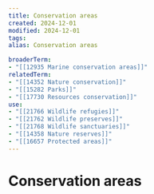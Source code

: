 ```yaml
---
title: Conservation areas
created: 2024-12-01
modified: 2024-12-01
tags: 
alias: Conservation areas

broaderTerm:
- "[[12935 Marine conservation areas]]"
relatedTerm:
- "[[14352 Nature conservation]]"
- "[[15282 Parks]]"
- "[[17730 Resources conservation]]"
use:
- "[[21766 Wildlife refugies]]"
- "[[21762 Wildlife preserves]]"
- "[[21768 Wildlife sanctuaries]]"
- "[[14358 Nature reserves]]"
- "[[16657 Protected areas]]"
---
```

# Conservation areas
